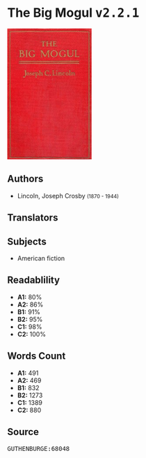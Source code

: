 # The Big Mogul <kbd>v2.2.1</kbd>

![](./cover.medium.jpg "")

## Authors


 - Lincoln, Joseph Crosby <small>(1870 - 1944)</small>

## Translators



## Subjects


 - American fiction

## Readablility


 - **A1:** 80%
 - **A2:** 86%
 - **B1:** 91%
 - **B2:** 95%
 - **C1:** 98%
 - **C2:** 100%

## Words Count


 - **A1:** 491
 - **A2:** 469
 - **B1:** 832
 - **B2:** 1273
 - **C1:** 1389
 - **C2:** 880

## Source


<kbd>GUTHENBURGE:68048</kbd>
